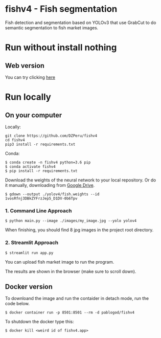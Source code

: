# fishv4 - Fish segmentation

Fish detection and segmentation based on YOLOv3 that use GrabCut to do semantic segmentation to fish market images.

# Run without install nothing

## Web version

You can try clicking [here](https://fishv4.herokuapp.com/)

# Run locally

## On your computer

Locally:

```
git clone https://github.com/DZPeru/fishv4
cd fishv4
pip3 install -r requirements.txt
```

Conda:
```
$ conda create -n fishv4 python=3.6 pip 
$ conda activate fishv4
$ pip install -r requirements.txt
```

Download the weights of the neural network to your local repository. Or do it manually, downloading from [Google Drive](https://drive.google.com/file/d/1vosRfnj3DBkZYFrzJep5_D1DV-0b6Tpv/view?usp=sharing).

```
$ gdown --output ./yolov4/fish.weights --id 1vosRfnj3DBkZYFrzJep5_D1DV-0b6Tpv
```

### 1. Command Line Approach
```
$ python main.py --image ./images/my_image.jpg --yolo yolov4
```

When finishing, you should find 8 jpg images in the project root directory.

### 2. Streamlit Approach
```
$ streamlit run app.py
```

You can upload fish market image to run the program.

The results are shown in the browser (make sure to scroll down).


## Docker version

To downloand the image and run the contaider in detach mode, run the code below.
```
$ docker container run -p 8501:8501 --rm -d pablogod/fishv4
```

To shutdown the docker type this:
```
$ docker kill <weird id of fishv4.app>
```
